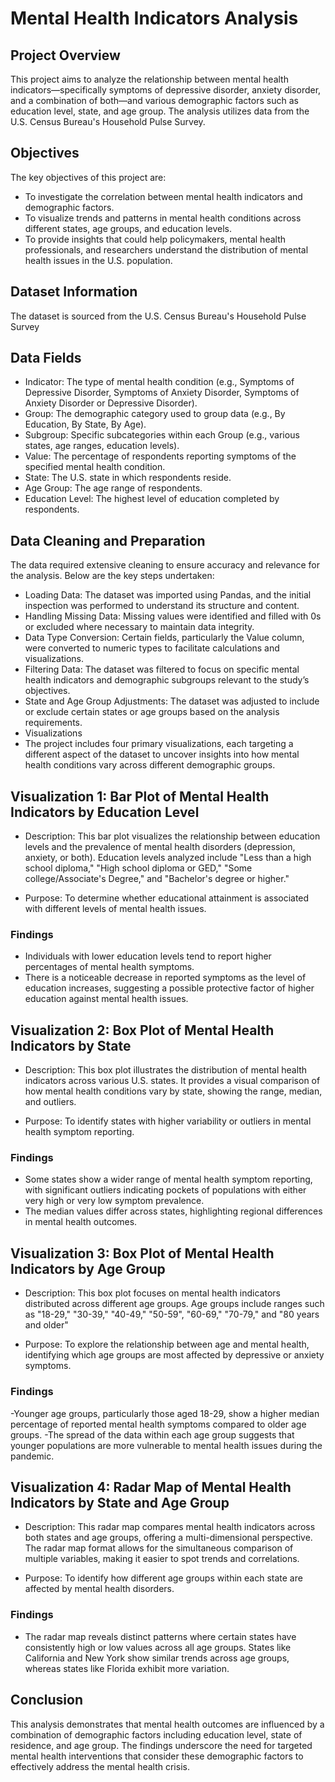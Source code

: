 # Mental Health Indicators Analysis

## Project Overview

This project aims to analyze the relationship between mental health indicators—specifically symptoms of depressive disorder, anxiety disorder, and a combination of both—and various demographic factors such as education level, state, and age group. The analysis utilizes data from the U.S. Census Bureau's Household Pulse Survey.

## Objectives
The key objectives of this project are:

- To investigate the correlation between mental health indicators and demographic factors.
- To visualize trends and patterns in mental health conditions across different states, age groups, and education levels.
- To provide insights that could help policymakers, mental health professionals, and researchers understand the distribution of mental health issues in the U.S. population.

## Dataset Information
The dataset is sourced from the U.S. Census Bureau's Household Pulse Survey

## Data Fields
- Indicator: The type of mental health condition (e.g., Symptoms of Depressive Disorder, Symptoms of Anxiety Disorder, Symptoms of Anxiety Disorder or Depressive Disorder).
- Group: The demographic category used to group data (e.g., By Education, By State, By Age).
- Subgroup: Specific subcategories within each Group (e.g., various states, age ranges, education levels).
- Value: The percentage of respondents reporting symptoms of the specified mental health condition.
- State: The U.S. state in which respondents reside.
- Age Group: The age range of respondents.
- Education Level: The highest level of education completed by respondents.

## Data Cleaning and Preparation
The data required extensive cleaning to ensure accuracy and relevance for the analysis. Below are the key steps undertaken:

- Loading Data: The dataset was imported using Pandas, and the initial inspection was performed to understand its structure and content.
- Handling Missing Data: Missing values were identified and filled with 0s or excluded where necessary to maintain data integrity.
- Data Type Conversion: Certain fields, particularly the Value column, were converted to numeric types to facilitate calculations and visualizations.
- Filtering Data: The dataset was filtered to focus on specific mental health indicators and demographic subgroups relevant to the study’s objectives.
- State and Age Group Adjustments: The dataset was adjusted to include or exclude certain states or age groups based on the analysis requirements.
- Visualizations
- The project includes four primary visualizations, each targeting a different aspect of the dataset to uncover insights into how mental health conditions vary across different demographic groups.

## Visualization 1: Bar Plot of Mental Health Indicators by Education Level
- Description: This bar plot visualizes the relationship between education levels and the prevalence of mental health disorders (depression, anxiety, or both). Education levels analyzed include "Less than a high school diploma," "High school diploma or GED," "Some college/Associate's Degree," and "Bachelor's degree or higher."

- Purpose: To determine whether educational attainment is associated with different levels of mental health issues.

### Findings

- Individuals with lower education levels tend to report higher percentages of mental health symptoms.
- There is a noticeable decrease in reported symptoms as the level of education increases, suggesting a possible protective factor of higher education against mental health issues.

## Visualization 2: Box Plot of Mental Health Indicators by State
- Description: This box plot illustrates the distribution of mental health indicators across various U.S. states. It provides a visual comparison of how mental health conditions vary by state, showing the range, median, and outliers.

- Purpose: To identify states with higher variability or outliers in mental health symptom reporting.

### Findings

- Some states show a wider range of mental health symptom reporting, with significant outliers indicating pockets of populations with either very high or very low symptom prevalence.
- The median values differ across states, highlighting regional differences in mental health outcomes.

## Visualization 3: Box Plot of Mental Health Indicators by Age Group
- Description: This box plot focuses on mental health indicators distributed across different age groups. Age groups include ranges such as "18-29," "30-39," "40-49," "50-59", "60-69," "70-79," and "80 years and older"

- Purpose: To explore the relationship between age and mental health, identifying which age groups are most affected by depressive or anxiety symptoms.

### Findings

-Younger age groups, particularly those aged 18-29, show a higher median percentage of reported mental health symptoms compared to older age groups.
-The spread of the data within each age group suggests that younger populations are more vulnerable to mental health issues during the pandemic.

## Visualization 4: Radar Map of Mental Health Indicators by State and Age Group
- Description: This radar map compares mental health indicators across both states and age groups, offering a multi-dimensional perspective. The radar map format allows for the simultaneous comparison of multiple variables, making it easier to spot trends and correlations.

- Purpose: To identify how different age groups within each state are affected by mental health disorders.

### Findings

- The radar map reveals distinct patterns where certain states have consistently high or low values across all age groups.
States like California and New York show similar trends across age groups, whereas states like Florida exhibit more variation.

## Conclusion
This analysis demonstrates that mental health outcomes are influenced by a combination of demographic factors including education level, state of residence, and age group. The findings underscore the need for targeted mental health interventions that consider these demographic factors to effectively address the mental health crisis.